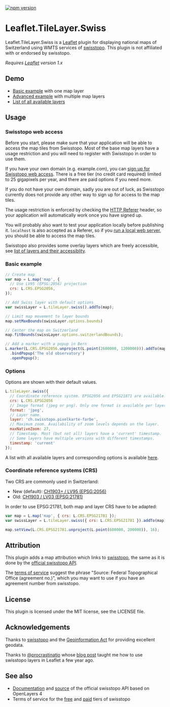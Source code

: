 [![npm version](https://img.shields.io/npm/v/leaflet-tilelayer-swiss.svg)](https://www.npmjs.com/package/leaflet-tilelayer-swiss)

# Leaflet.TileLayer.Swiss

Leaflet.TileLayer.Swiss is a [Leaflet](https://leafletjs.com/) plugin for
displaying national maps of Switzerland using WMTS services of
[swisstopo](https://www.swisstopo.ch/).
This plugin is not affiliated with or endorsed by swisstopo.

_Requires [Leaflet](https://leafletjs.com/) version 1.x_

## Demo

- [Basic example](https://leaflet-tilelayer-swiss.karavia.ch/examples/basic.html)
  with one map layer
- [Advanced example](https://leaflet-tilelayer-swiss.karavia.ch/examples/advanced.html)
  with multiple map layers
- [List of all available layers](https://leaflet-tilelayer-swiss.karavia.ch/examples/layers.html)

## Usage

### Swisstopo web access

Before you start, please make sure that your application will be able to access the map tiles from Swisstopo.
Most of the base map layers have a usage restriction and you will need to register
with Swisstopo in order to use them.

If you have your own domain (e.g. example.com), you can
[sign up for Swisstopo web access](https://www.swisstopo.ch/webaccess). There is a free tier (no credit card required) limited to 25 gigapixels per year, and
there are paid options if you need more.

If you do not have your own domain, sadly you are out of luck, as Swisstopo currently does not provide
any other way to sign up for access to the map tiles.

The usage restriction is enforced by checking the [HTTP Referer](https://en.wikipedia.org/wiki/HTTP_referer)
header, so your application will automatically work once you have signed up.

You will probably also want to test your application locally before publishing it. `localhost` is also accepted
as a Referer, so if you
[run a local web server](https://developer.mozilla.org/en-US/docs/Learn/Common_questions/set_up_a_local_testing_server#Running_a_simple_local_HTTP_server), you should be able to access the map tiles.

Swisstopo also provides some overlay layers which are freely accessible, see
[list of layers and their accessiblity](https://api3.geo.admin.ch/api/faq/index.html#which-layers-are-available).

### Basic example

```javascript
// Create map
var map = L.map('map', {
  // Use LV95 (EPSG:2056) projection
  crs: L.CRS.EPSG2056,
});

// Add Swiss layer with default options
var swissLayer = L.tileLayer.swiss().addTo(map);

// Limit map movement to layer bounds
map.setMaxBounds(swissLayer.options.bounds)

// Center the map on Switzerland
map.fitBounds(swissLayer.options.switzerlandBounds);

// Add a marker with a popup in Bern
L.marker(L.CRS.EPSG2056.unproject(L.point(2600000, 1200000))).addTo(map)
  .bindPopup('The old observatory')
  .openPopup();
```

### Options

Options are shown with their default values.

```javascript
L.tileLayer.swiss({
  // Coordinate reference system. EPSG2056 and EPSG21871 are available.
  crs: L.CRS.EPSG2056
  // Image format (jpeg or png). Only one format is available per layer.
  format: 'jpeg',
  // Layer name.
  layer: 'ch.swisstopo.pixelkarte-farbe',
  // Maximum zoom. Availability of zoom levels depends on the layer.
  maxNativeZoom: 27,
  // Timestamp. Most (but not all) layers have a 'current' timestamp.
  // Some layers have multiple versions with different timestamps.
  timestamp: 'current'
});
```

A list with all available layers and corresponding options is available
[here](https://leaflet-tilelayer-swiss.karavia.ch/examples/layers.html).


### Coordinate reference systems (CRS)

Two CRS are commonly used in Switzerland:

- New (default): [CH1903+ / LV95 (EPSG:2056)](https://epsg.io/2056)
- Old: [CH1903 / LV03 (EPSG:21781)](https://epsg.io/21781)

In order to use EPSG:21781, both map and layer CRS have to be adapted:

```javascript
var map = L.map('map', { crs: L.CRS.EPSG21781 });
var swissLayer = L.tileLayer.swiss({ crs: L.CRS.EPSG21781 }).addTo(map);

map.setView(L.CRS.EPSG21781.unproject(L.point(600000, 200000)), 16);
```

## Attribution

This plugin adds a map attribution which links to
[swisstopo](https://www.swisstopo.ch/), the same as it is done
by the [official swisstopo API](https://api3.geo.admin.ch/).

The
[terms of service](https://www.swisstopo.admin.ch/en/home/meta/conditions/geoservices/free-geoservice-license.html)
suggest the phrase "Source: Federal Topographical Office (agreement no.)", which
you may want to use if you have an agreement number from swisstopo.

## License

This plugin is licensed under the MIT license, see the LICENSE file.

## Acknowledgements

Thanks to [swisstopo](https://www.swisstopo.ch/) and the
[Geoinformation Act](https://www.admin.ch/opc/en/classified-compilation/20050726/index.html)
for providing excellent geodata.

Thanks to [@procrastinatio](https://github.com/procrastinatio) whose
[blog post](https://www.procrastinatio.org/2014/11/16/native-wmts-leaflet/)
taught me how to use swisstopo layers in Leaflet a few year ago.

## See also

- [Documentation](https://api3.geo.admin.ch/) and
  [source](https://github.com/geoadmin/ol3) of the official swisstopo API based
  on OpenLayers 4
- Terms of service for the
  [free](https://www.swisstopo.admin.ch/en/home/meta/conditions/geoservices/free-geoservice-license.html)
  and
  [paid](https://www.swisstopo.admin.ch/en/home/meta/conditions/geoservices/geoservice-license.html)
  tiers of swisstopo
